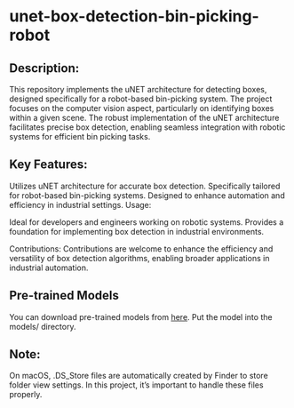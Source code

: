 # unet-box-detection-bin-picking-robot

## Description:

This repository implements the uNET architecture for detecting boxes, designed specifically for a robot-based bin-picking system. The project focuses on the computer vision aspect, particularly on identifying boxes within a given scene. The robust implementation of the uNET architecture facilitates precise box detection, enabling seamless integration with robotic systems for efficient bin picking tasks.

## Key Features:

Utilizes uNET architecture for accurate box detection. Specifically tailored for robot-based bin-picking systems. Designed to enhance automation and efficiency in industrial settings. Usage:

Ideal for developers and engineers working on robotic systems. Provides a foundation for implementing box detection in industrial environments.

Contributions: Contributions are welcome to enhance the efficiency and versatility of box detection algorithms, enabling broader applications in industrial automation.

## Pre-trained Models

You can download pre-trained models from [here](https://drive.google.com/drive/folders/1IqzhYTVRCKMf9H5HM1tTR5l0xi1sbiqP?usp=sharing). Put the model into the models/ directory.

## Note: 

On macOS, .DS_Store files are automatically created by Finder to store folder view settings. In this project, it’s important to handle these files properly.
